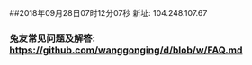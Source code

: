 ##2018年09月28日07时12分07秒 新址: 104.248.107.67
### 兔友常见问题及解答: https://github.com/wanggonging/d/blob/w/FAQ.md
